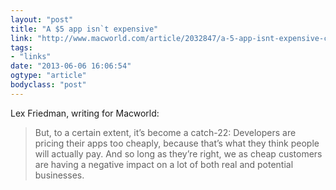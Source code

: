 ```yaml
---
layout: "post"
title: "A $5 app isn`t expensive"
link: "http://www.macworld.com/article/2032847/a-5-app-isnt-expensive-customers-need-to-help-fix-the-app-store-economy.html"
tags: 
- "links"
date: "2013-06-06 16:06:54"
ogtype: "article"
bodyclass: "post"
---
```


Lex Friedman, writing for Macworld:

> But, to a certain extent, it’s become a catch-22: Developers are pricing their apps too cheaply, because that’s what they think people will actually pay. And so long as they’re right, we as cheap customers are having a negative impact on a lot of both real and potential businesses.